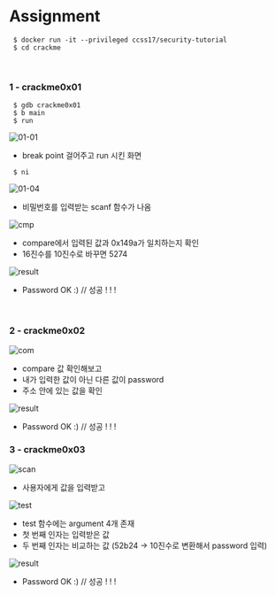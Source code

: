 # Assignment

```shell
 $ docker run -it --privileged ccss17/security-tutorial
 $ cd crackme
```

<br/>

### 1 - crackme0x01

```shell
 $ gdb crackme0x01
 $ b main
 $ run
```

![01-01](https://github.com/YYYEJI/GBC_SECURITY/blob/master/img/01-01.png?raw=true)

- break point 걸어주고 run 시킨 화면

```shell
 $ ni
```

![01-04](https://github.com/YYYEJI/GBC_SECURITY/blob/master/img/01-04.png?raw=true)

- 비밀번호를 입력받는 scanf 함수가 나옴

![cmp](https://github.com/YYYEJI/GBC_SECURITY/blob/master/img/01-cmp.png?raw=true)

- compare에서 입력된 값과 0x149a가 일치하는지 확인
- 16진수를 10진수로 바꾸면 5274

![result](https://github.com/YYYEJI/GBC_SECURITY/blob/master/img/01-result.png?raw=true)

- Password OK :) // 성공 ! ! !

<br/>

### 2 - crackme0x02

![com](https://github.com/YYYEJI/GBC_SECURITY/blob/master/img/02-cmp.png?raw=true)

- compare 값 확인해보고
- 내가 입력한 값이 아닌 다른 값이 password
- 주소 안에 있는 값을 확인

![result](https://github.com/YYYEJI/GBC_SECURITY/blob/master/img/02-result.png?raw=true)

- Password OK :) // 성공 ! ! !

### 3 - crackme0x03

![scan](https://github.com/YYYEJI/GBC_SECURITY/blob/master/img/03-scan.png?raw=true)

- 사용자에게 값을 입력받고

![test](https://github.com/YYYEJI/GBC_SECURITY/blob/master/img/03-test.png?raw=true)

- test 함수에는 argument 4개 존재
- 첫 번째 인자는 입력받은 값
- 두 번째 인자는 비교하는 값 (52b24 -> 10진수로 변환해서 password 입력)

![result](https://github.com/YYYEJI/GBC_SECURITY/blob/master/img/03-result.png?raw=true)

- Password OK :) // 성공 ! ! !
